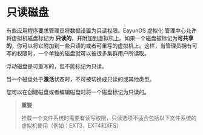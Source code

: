 # 只读磁盘

有些应用程序要求管理员将数据设置为只读权限。EayunOS 虚拟化
管理中心允许将虚拟机磁盘标记为
**只读的**，并附加到虚拟机上。如果一个磁盘被标记为**可共享的**，你可以将它附加到一些只读的或者可重写的虚拟机上。这样，当管理员拥有可写的权限时，一个单独的磁盘就可以被很多集群用户所读取。

浮动磁盘是可重写的，但不能标记为只读。

当一个磁盘处于**激活**状态时，不可被切换成只读的或其他类型。

您可以在创建磁盘或者编辑磁盘时将一个磁盘标记为只读的。

>  **重要**
>
>挂载一个文件系统时需要有读写权限，只读选项不适合包括以下文件系统的虚拟机使用（例如：EXT3，EXT4和XFS）

